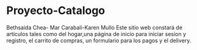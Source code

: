 # Proyecto-Catalogo
Bethsaida Chea- Mar Carabali-Karen Mullo
Este sitio web constará de artículos tales como del hogar,una página de inicio para iniciar sesion y registro, el carrito de compras, un formulario para los pagos y el delivery.
